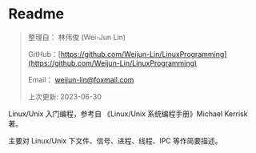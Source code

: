 # Readme

> 整理自： 林伟俊 (Wei-Jun Lin)
>
> GitHub：[https://github.com/Weijun-Lin/LinuxProgramming](https://github.com/Weijun-Lin/LinuxProgramming)
>
> Email：   weijun-lin@foxmail.com
>
> 上次更新: 2023-06-30

Linux/Unix 入门编程，参考自 《Linux/Unix 系统编程手册》Michael Kerrisk 著。

主要对 Linux/Unix 下文件、信号、进程、线程、IPC 等作简要描述。
